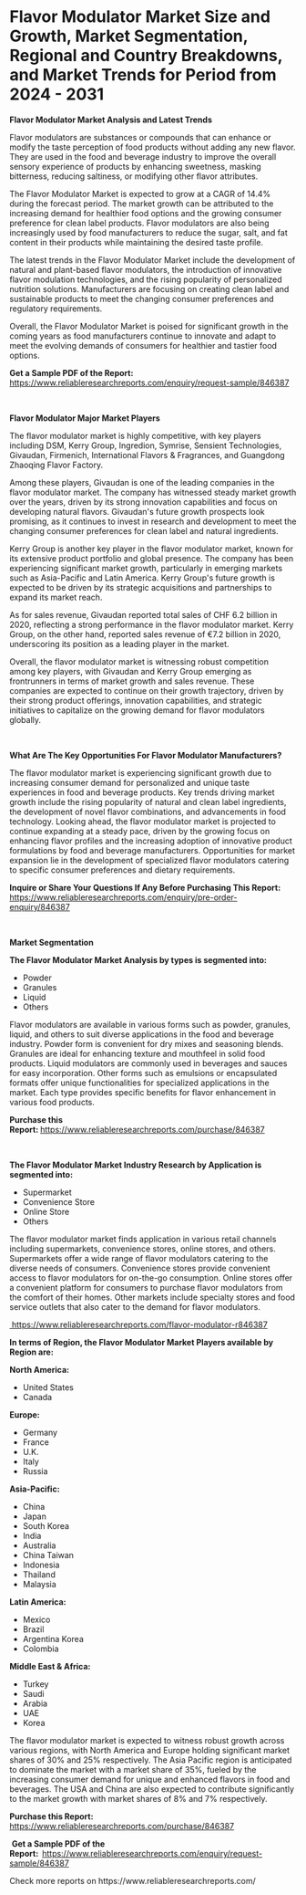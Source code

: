 <p><h1>Flavor Modulator Market Size and Growth, Market Segmentation, Regional and Country Breakdowns, and Market Trends for Period from 2024 -  2031</h1></p><p><strong>Flavor Modulator Market Analysis and Latest Trends</strong></p>
<p><p>Flavor modulators are substances or compounds that can enhance or modify the taste perception of food products without adding any new flavor. They are used in the food and beverage industry to improve the overall sensory experience of products by enhancing sweetness, masking bitterness, reducing saltiness, or modifying other flavor attributes.</p><p>The Flavor Modulator Market is expected to grow at a CAGR of 14.4% during the forecast period. The market growth can be attributed to the increasing demand for healthier food options and the growing consumer preference for clean label products. Flavor modulators are also being increasingly used by food manufacturers to reduce the sugar, salt, and fat content in their products while maintaining the desired taste profile.</p><p>The latest trends in the Flavor Modulator Market include the development of natural and plant-based flavor modulators, the introduction of innovative flavor modulation technologies, and the rising popularity of personalized nutrition solutions. Manufacturers are focusing on creating clean label and sustainable products to meet the changing consumer preferences and regulatory requirements.</p><p>Overall, the Flavor Modulator Market is poised for significant growth in the coming years as food manufacturers continue to innovate and adapt to meet the evolving demands of consumers for healthier and tastier food options.</p></p>
<p><strong>Get a Sample PDF of the Report:&nbsp;</strong> <a href="https://www.reliableresearchreports.com/enquiry/request-sample/846387">https://www.reliableresearchreports.com/enquiry/request-sample/846387</a></p>
<p>&nbsp;</p>
<p><strong>Flavor Modulator Major Market Players</strong></p>
<p><p>The flavor modulator market is highly competitive, with key players including DSM, Kerry Group, Ingredion, Symrise, Sensient Technologies, Givaudan, Firmenich, International Flavors & Fragrances, and Guangdong Zhaoqing Flavor Factory.</p><p>Among these players, Givaudan is one of the leading companies in the flavor modulator market. The company has witnessed steady market growth over the years, driven by its strong innovation capabilities and focus on developing natural flavors. Givaudan's future growth prospects look promising, as it continues to invest in research and development to meet the changing consumer preferences for clean label and natural ingredients.</p><p>Kerry Group is another key player in the flavor modulator market, known for its extensive product portfolio and global presence. The company has been experiencing significant market growth, particularly in emerging markets such as Asia-Pacific and Latin America. Kerry Group's future growth is expected to be driven by its strategic acquisitions and partnerships to expand its market reach.</p><p>As for sales revenue, Givaudan reported total sales of CHF 6.2 billion in 2020, reflecting a strong performance in the flavor modulator market. Kerry Group, on the other hand, reported sales revenue of €7.2 billion in 2020, underscoring its position as a leading player in the market.</p><p>Overall, the flavor modulator market is witnessing robust competition among key players, with Givaudan and Kerry Group emerging as frontrunners in terms of market growth and sales revenue. These companies are expected to continue on their growth trajectory, driven by their strong product offerings, innovation capabilities, and strategic initiatives to capitalize on the growing demand for flavor modulators globally.</p></p>
<p>&nbsp;</p>
<p><strong>What Are The Key Opportunities For Flavor Modulator Manufacturers?</strong></p>
<p><p>The flavor modulator market is experiencing significant growth due to increasing consumer demand for personalized and unique taste experiences in food and beverage products. Key trends driving market growth include the rising popularity of natural and clean label ingredients, the development of novel flavor combinations, and advancements in food technology. Looking ahead, the flavor modulator market is projected to continue expanding at a steady pace, driven by the growing focus on enhancing flavor profiles and the increasing adoption of innovative product formulations by food and beverage manufacturers. Opportunities for market expansion lie in the development of specialized flavor modulators catering to specific consumer preferences and dietary requirements.</p></p>
<p><strong>Inquire or Share Your Questions If Any Before Purchasing This Report:</strong> <a href="https://www.reliableresearchreports.com/enquiry/pre-order-enquiry/846387">https://www.reliableresearchreports.com/enquiry/pre-order-enquiry/846387</a></p>
<p>&nbsp;</p>
<p><strong>Market Segmentation</strong></p>
<p><strong>The Flavor Modulator Market Analysis by types is segmented into:</strong></p>
<p><ul><li>Powder</li><li>Granules</li><li>Liquid</li><li>Others</li></ul></p>
<p><p>Flavor modulators are available in various forms such as powder, granules, liquid, and others to suit diverse applications in the food and beverage industry. Powder form is convenient for dry mixes and seasoning blends. Granules are ideal for enhancing texture and mouthfeel in solid food products. Liquid modulators are commonly used in beverages and sauces for easy incorporation. Other forms such as emulsions or encapsulated formats offer unique functionalities for specialized applications in the market. Each type provides specific benefits for flavor enhancement in various food products.</p></p>
<p><strong>Purchase this Report:&nbsp;</strong><a href="https://www.reliableresearchreports.com/purchase/846387">https://www.reliableresearchreports.com/purchase/846387</a></p>
<p>&nbsp;</p>
<p><strong>The Flavor Modulator Market Industry Research by Application is segmented into:</strong></p>
<p><ul><li>Supermarket</li><li>Convenience Store</li><li>Online Store</li><li>Others</li></ul></p>
<p><p>The flavor modulator market finds application in various retail channels including supermarkets, convenience stores, online stores, and others. Supermarkets offer a wide range of flavor modulators catering to the diverse needs of consumers. Convenience stores provide convenient access to flavor modulators for on-the-go consumption. Online stores offer a convenient platform for consumers to purchase flavor modulators from the comfort of their homes. Other markets include specialty stores and food service outlets that also cater to the demand for flavor modulators.</p></p>
<p><a href="https://www.reliableresearchreports.com/flavor-modulator-r846387">&nbsp;https://www.reliableresearchreports.com/flavor-modulator-r846387</a></p>
<p><strong>In terms of Region, the Flavor Modulator Market Players available by Region are:</strong></p>
<p>
    <p> <strong> North America: </strong>
        <ul>
            <li>United States</li>
            <li>Canada</li>
        </ul>
        </p> 
    <p> <strong> Europe: </strong>
        <ul>
            <li>Germany</li>
            <li>France</li>
            <li>U.K.</li>
            <li>Italy</li>
            <li>Russia</li>
        </ul>
        </p> 
    <p> <strong> Asia-Pacific: </strong>
        <ul>
            <li>China</li>
            <li>Japan</li>
            <li>South Korea</li>
            <li>India</li>
            <li>Australia</li>
            <li>China Taiwan</li>
            <li>Indonesia</li>
            <li>Thailand</li>
            <li>Malaysia</li>
        </ul>
        </p> 
    <p> <strong> Latin America: </strong>
        <ul>
            <li>Mexico</li>
            <li>Brazil</li>
            <li>Argentina Korea</li>
            <li>Colombia</li>
        </ul>
        </p> 
    <p> <strong> Middle East & Africa: </strong>
        <ul>
            <li>Turkey</li>
            <li>Saudi</li>
            <li>Arabia</li>
            <li>UAE</li>
            <li>Korea</li>
        </ul>
    </p>
    </p>
<p><p>The flavor modulator market is expected to witness robust growth across various regions, with North America and Europe holding significant market shares of 30% and 25% respectively. The Asia Pacific region is anticipated to dominate the market with a market share of 35%, fueled by the increasing consumer demand for unique and enhanced flavors in food and beverages. The USA and China are also expected to contribute significantly to the market growth with market shares of 8% and 7% respectively.</p></p>
<p><strong>Purchase this Report: </strong><a href="https://www.reliableresearchreports.com/purchase/846387">https://www.reliableresearchreports.com/purchase/846387</a></p>
<p>&nbsp;<strong>Get a Sample PDF of the Report:&nbsp;&nbsp;</strong><a href="https://www.reliableresearchreports.com/enquiry/request-sample/846387">https://www.reliableresearchreports.com/enquiry/request-sample/846387</a></p>
<p><strong></strong></p>
<p>Check more reports on https://www.reliableresearchreports.com/</p>